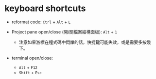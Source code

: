 # keyboard shortcuts

* reformat code: `Ctrl` + `Alt` + `L`

* Project pane open/close (開/關檔案結構面板): `Alt` + `1`
    * 注意如果游標在程式碼中閃爍的話，快捷鍵可能失效，或是需要多按幾下。

* terminal open/close: 
    * `Alt` + `F12` 
    * `Shift` + `Esc`
